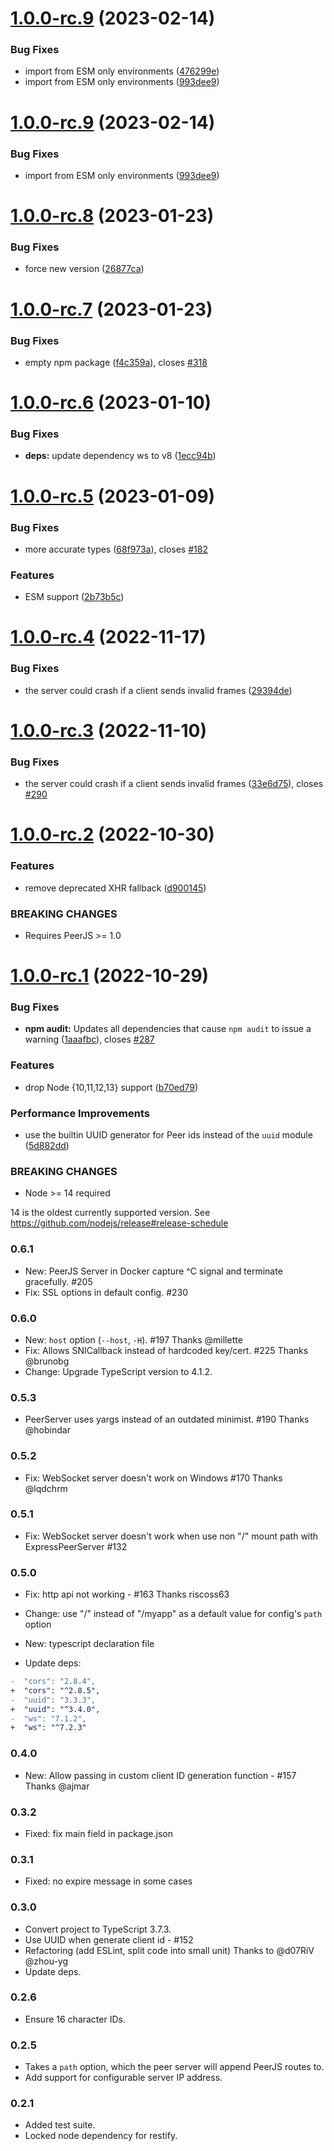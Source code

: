 # [1.0.0-rc.9](https://github.com/peers/peerjs-server/compare/v1.0.0-rc.8...v1.0.0-rc.9) (2023-02-14)


### Bug Fixes

* import from ESM only environments ([476299e](https://github.com/peers/peerjs-server/commit/476299ed08f73e41d175d61b4281736bf8df1ea6))
* import from ESM only environments ([993dee9](https://github.com/peers/peerjs-server/commit/993dee95a1f321322a15db6788275e39f586ed7d))

# [1.0.0-rc.9](https://github.com/peers/peerjs-server/compare/v1.0.0-rc.8...v1.0.0-rc.9) (2023-02-14)


### Bug Fixes

* import from ESM only environments ([993dee9](https://github.com/peers/peerjs-server/commit/993dee95a1f321322a15db6788275e39f586ed7d))

# [1.0.0-rc.8](https://github.com/peers/peerjs-server/compare/v1.0.0-rc.7...v1.0.0-rc.8) (2023-01-23)


### Bug Fixes

* force new version ([26877ca](https://github.com/peers/peerjs-server/commit/26877caac26ccfd9541624ca68b58488c70e05c0))

# [1.0.0-rc.7](https://github.com/peers/peerjs-server/compare/v1.0.0-rc.6...v1.0.0-rc.7) (2023-01-23)


### Bug Fixes

* empty npm package ([f4c359a](https://github.com/peers/peerjs-server/commit/f4c359a351e115ba91742b4d703d9d94ec7d395e)), closes [#318](https://github.com/peers/peerjs-server/issues/318)

# [1.0.0-rc.6](https://github.com/peers/peerjs-server/compare/v1.0.0-rc.5...v1.0.0-rc.6) (2023-01-10)


### Bug Fixes

* **deps:** update dependency ws to v8 ([1ecc94b](https://github.com/peers/peerjs-server/commit/1ecc94b887d23ac59b3622a2fefc9fdab24f170f))

# [1.0.0-rc.5](https://github.com/peers/peerjs-server/compare/v1.0.0-rc.4...v1.0.0-rc.5) (2023-01-09)


### Bug Fixes

* more accurate types ([68f973a](https://github.com/peers/peerjs-server/commit/68f973afb44a1f71c9fd9a644602312d8ceda5cf)), closes [#182](https://github.com/peers/peerjs-server/issues/182)


### Features

* ESM support ([2b73b5c](https://github.com/peers/peerjs-server/commit/2b73b5c97de4a366d6635719891b65d5f9878628))

# [1.0.0-rc.4](https://github.com/peers/peerjs-server/compare/v1.0.0-rc.3...v1.0.0-rc.4) (2022-11-17)


### Bug Fixes

* the server could crash if a client sends invalid frames ([29394de](https://github.com/peers/peerjs-server/commit/29394dea5e1303cdf07337d39c2c93249fdd41db))

# [1.0.0-rc.3](https://github.com/peers/peerjs-server/compare/v1.0.0-rc.2...v1.0.0-rc.3) (2022-11-10)


### Bug Fixes

* the server could crash if a client sends invalid frames ([33e6d75](https://github.com/peers/peerjs-server/commit/33e6d755cc8511954ac0094cb28ae92af95cfe12)), closes [#290](https://github.com/peers/peerjs-server/issues/290)

# [1.0.0-rc.2](https://github.com/peers/peerjs-server/compare/v1.0.0-rc.1...v1.0.0-rc.2) (2022-10-30)


### Features

* remove deprecated XHR fallback ([d900145](https://github.com/peers/peerjs-server/commit/d90014590160faf1d489a18ea489c28c43cd4690))


### BREAKING CHANGES

* Requires PeerJS >= 1.0

# [1.0.0-rc.1](https://github.com/peers/peerjs-server/compare/v0.6.1...v1.0.0-rc.1) (2022-10-29)


### Bug Fixes

* **npm audit:** Updates all dependencies that cause `npm audit` to issue a warning ([1aaafbc](https://github.com/peers/peerjs-server/commit/1aaafbc4504224f36287fd721f6edbc27a5b9eaa)), closes [#287](https://github.com/peers/peerjs-server/issues/287)


### Features

* drop Node {10,11,12,13} support ([b70ed79](https://github.com/peers/peerjs-server/commit/b70ed79d9a239593d128ea2914eea0c2107b03b2))


### Performance Improvements

* use the builtin UUID generator for Peer ids instead of the `uuid` module ([5d882dd](https://github.com/peers/peerjs-server/commit/5d882dd0c6af9bed8602e0507fdf5c1d284be075))


### BREAKING CHANGES

* Node >= 14 required

14 is the oldest currently supported version. See https://github.com/nodejs/release#release-schedule


### 0.6.1

* New: PeerJS Server in Docker capture ^C signal and terminate gracefully. #205
* Fix: SSL options in default config. #230

### 0.6.0

* New: `host` option (`--host`, `-H`). #197 Thanks @millette
* Fix: Allows SNICallback instead of hardcoded key/cert. #225 Thanks @brunobg
* Change: Upgrade TypeScript version to 4.1.2.

### 0.5.3

* PeerServer uses yargs instead of an outdated minimist. #190 Thanks @hobindar

### 0.5.2

* Fix: WebSocket server doesn't work  on Windows #170 Thanks @lqdchrm

### 0.5.1

* Fix: WebSocket server doesn't work  when use non "/" mount path with ExpressPeerServer #132

### 0.5.0

* Fix: http api not working - #163 Thanks riscoss63

* Change: use "/" instead of "/myapp" as a default value for config's `path` option

* New: typescript declaration file

* Update deps:
```diff
-  "cors": "2.8.4",
+  "cors": "^2.8.5",
-  "uuid": "3.3.3",
+  "uuid": "^3.4.0",
-  "ws": "7.1.2",
+  "ws": "^7.2.3"
```

### 0.4.0

* New: Allow passing in custom client ID generation function - #157 Thanks @ajmar

### 0.3.2

* Fixed: fix main field in package.json

### 0.3.1

* Fixed: no expire message in some cases

### 0.3.0

* Convert project to TypeScript 3.7.3.
* Use UUID when generate client id - #152
* Refactoring (add ESLint, split code into small unit) Thanks to @d07RiV @zhou-yg
* Update deps.

### 0.2.6

* Ensure 16 character IDs.

### 0.2.5

* Takes a `path` option, which the peer server will append PeerJS routes to.
* Add support for configurable server IP address.

### 0.2.1

* Added test suite.
* Locked node dependency for restify.
